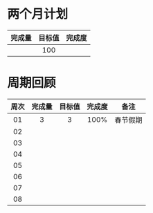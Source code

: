 # 两个月计划

| 完成量 | 目标值 | 完成度 |
| :----: | :----: | :----: |
|        |  100   |        |

# 周期回顾

| 周次 | 完成量 | 目标值 | 完成度 |   备注   |
| :--: | :----: | :----: | :----: | :------: |
|  01  |   3    |   3    |  100%  | 春节假期 |
|  02  |        |        |        |          |
|  03  |        |        |        |          |
|  04  |        |        |        |          |
|  05  |        |        |        |          |
|  06  |        |        |        |          |
|  07  |        |        |        |          |
|  08  |        |        |        |          |



